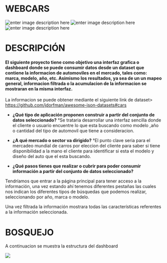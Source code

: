 # WEBCARS

![enter image description here](https://lh3.googleusercontent.com/-xqe84wdbv30/WSef4zusLXI/AAAAAAAAPks/OCfwqy5u2A4pE4v2cejFWeYkb0yfrDOrgCLcB/s0/cars.jpg "cars.jpg")
![enter image description here](https://lh3.googleusercontent.com/-fKj0OGtx-ks/WQqgothq-_I/AAAAAAAAPj8/zCGdjTszbGEhttpV6O2Xol0C8RZdut--wCLcB/s0/descarga.png "descarga.png")
![enter image description here](https://lh3.googleusercontent.com/EmVEZ0Q53NvmNPNeVhpeBoa3My7eMBV1LPd7usQ1bOIg6z0bUSK2fZeTym7wje0anyobxKU-=s250 "cars2.jpg")



# DESCRIPCIÓN

#### El siguiente proyecto tiene como objetivo una interfaz grafica o dashboard donde se puede consumir datos desde un dataset que contiene la informacion de automoviles en el mercado, tales como: marca, modelo, año, etc. Asimismo los resultados, ya sea de un un mapeo general, informacion filtrada  o la acumulacion de la informacion se mostraran en la misma interfaz.

La informacion se puede obtener mediante el siguiente link de dataset> https://github.com/jdorfman/awesome-json-datasets#cars

* **¿Qué tipo de aplicación proponen construir a partir del conjunto de datos seleccionado?**
°Se trataria desarrollar una interfaz sencilla donde el cliente o usuario encuentre lo que esta buscando como modelo ,año o cantidad del tipo de automovil que tiene a consideracion.

* **¿A qué mercado o sector va dirigido?**
°El punto clave seria para el mercadeo mundial de carros por eleccion del cliente para saber si tiene disponibilidad a la mano el cliente para identificar si esta el modelo y diseño del auto que el esta buscando.

* **¿Qué pasos tienes que realizar o cubrir para poder consumir información a partir del conjunto de datos seleccionado?**

Tendríamos que entrar a la página principal para tener acceso a la información, una vez estando ahí tenemos diferentes pestañas las cuales nos indican los diferentes tipos de búsquedas que podemos realizar, seleccionando por año, marca o modelo.

Una vez filtrada la información mostrara todas las características referentes a la información seleccionada.



# BOSQUEJO  
A continuacion se muestra la estructura del dashboard

![](https://github.com/simmarin/webcars/blob/master/dashboard-bosquejo.png)

